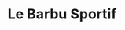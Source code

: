 ---
title: "Le Barbu Sportif"
url: /trois-rivieres/le-barbu-sportif-rue-aubuchon/
shop: hairdresser
---
